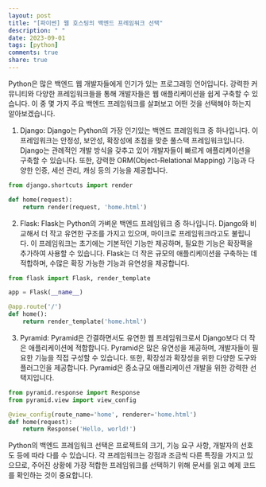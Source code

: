 ```yaml
---
layout: post
title: "[파이썬] 웹 호스팅의 백엔드 프레임워크 선택"
description: " "
date: 2023-09-01
tags: [python]
comments: true
share: true
---
```


Python은 많은 백엔드 웹 개발자들에게 인기가 있는 프로그래밍 언어입니다. 강력한 커뮤니티와 다양한 프레임워크들을 통해 개발자들은 웹 애플리케이션을 쉽게 구축할 수 있습니다. 이 중 몇 가지 주요 백엔드 프레임워크를 살펴보고 어떤 것을 선택해야 하는지 알아보겠습니다.

1. Django:
Django는 Python의 가장 인기있는 백엔드 프레임워크 중 하나입니다. 이 프레임워크는 안정성, 보안성, 확장성에 초점을 맞춘 풀스택 프레임워크입니다. Django는 관례적인 개발 방식을 갖추고 있어 개발자들이 빠르게 애플리케이션을 구축할 수 있습니다. 또한, 강력한 ORM(Object-Relational Mapping) 기능과 다양한 인증, 세션 관리, 캐싱 등의 기능을 제공합니다.

```python
from django.shortcuts import render

def home(request):
    return render(request, 'home.html')
```

2. Flask:
Flask는 Python의 가벼운 백엔드 프레임워크 중 하나입니다. Django와 비교해서 더 작고 유연한 구조를 가지고 있으며, 마이크로 프레임워크라고도 불립니다. 이 프레임워크는 초기에는 기본적인 기능만 제공하며, 필요한 기능은 확장팩을 추가하여 사용할 수 있습니다. Flask는 더 작은 규모의 애플리케이션을 구축하는 데 적합하며, 수많은 확장 가능한 기능과 유연성을 제공합니다.

```python
from flask import Flask, render_template

app = Flask(__name__)

@app.route('/')
def home():
    return render_template('home.html')
```

3. Pyramid:
Pyramid은 간결하면서도 유연한 웹 프레임워크로서 Django보다 더 작은 애플리케이션에 적합합니다. Pyramid은 많은 유연성을 제공하며, 개발자들이 필요한 기능을 직접 구성할 수 있습니다. 또한, 확장성과 확장성을 위한 다양한 도구와 플러그인을 제공합니다. Pyramid은 중소규모 애플리케이션 개발을 위한 강력한 선택지입니다.

```python
from pyramid.response import Response
from pyramid.view import view_config

@view_config(route_name='home', renderer='home.html')
def home(request):
    return Response('Hello, world!')
```

Python의 백엔드 프레임워크 선택은 프로젝트의 크기, 기능 요구 사항, 개발자의 선호도 등에 따라 다를 수 있습니다. 각 프레임워크는 강점과 조금씩 다른 특징을 가지고 있으므로, 주어진 상황에 가장 적합한 프레임워크를 선택하기 위해 문서를 읽고 예제 코드를 확인하는 것이 중요합니다.